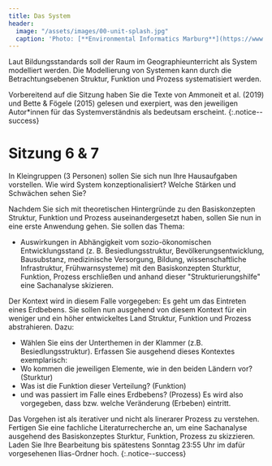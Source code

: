 ```yaml
---
title: Das System
header:
  image: "/assets/images/00-unit-splash.jpg"
  caption: 'Photo: [**Environmental Informatics Marburg**](https://www.flickr.com/environmentalinformatics-marburg/)'
---
```

Laut Bildungsstandards soll der Raum im Geographieunterricht als System modelliert werden. Die Modellierung von Systemen kann durch die Betrachtungsebenen Struktur, Funktion und Prozess systematisiert werden. 
<!--more-->

Vorbereitend auf die Sitzung haben Sie die Texte von Ammoneit et al. (2019) und Bette & Fögele (2015) gelesen und exerpiert, was den jeweiligen Autor*innen für das Systemverständnis als bedeutsam erscheint.
{:.notice--success}

# Sitzung 6 & 7

In Kleingruppen (3 Personen) sollen Sie sich nun Ihre Hausaufgaben vorstellen. Wie wird System konzeptionalisiert? Welche Stärken und Schwächen sehen Sie?

Nachdem Sie sich mit theoretischen Hintergründe zu den Basiskonzepten Struktur, Funktion und Prozess auseinandergesetzt haben, sollen Sie nun in eine erste Anwendung gehen. 
Sie sollen das Thema:
* Auswirkungen in Abhängigkeit vom sozio-ökonomischen Entwicklungsstand (z. B. Besiedlungsstruktur, Bevölkerungsentwicklung, Bausubstanz, medizinische Versorgung, Bildung, wissenschaftliche Infrastruktur, Frühwarnsysteme)
mit den Basiskonzepten Sturktur, Funktion, Prozess erschließen und anhand dieser "Strukturierungshilfe" eine Sachanalyse skizieren.

Der Kontext wird in diesem Falle vorgegeben: Es geht um das Eintreten eines Erdbebens. Sie sollen nun ausgehend von diesem Kontext für ein weniger und ein höher entwickeltes Land Struktur, Funktion und Prozess abstrahieren. Dazu:
* Wählen Sie eins der Unterthemen in der Klammer (z.B. Besiedlungsstruktur).
Erfassen Sie ausgehend dieses Kontextes exemplarisch:
* Wo kommen die jeweiligen Elemente, wie in den beiden Ländern vor? (Sturktur) 
* Was ist die Funktion dieser Verteilung? (Funktion)
* und was passiert im Falle eines Erdbebens? (Prozess) Es wird also vorgegeben, dass bzw. welche Veränderung (Erbeben) eintritt.
 
Das Vorgehen ist als iterativer und nicht als linerarer Prozess zu verstehen. 
Fertigen Sie eine fachliche Literaturrecherche an, um eine Sachanalyse ausgehend des Basiskonzeptes Sturktur, Funktion, Prozess zu skizzieren. 
Laden Sie Ihre Bearbeitung bis spätestens Sonntag 23:55 Uhr im dafür vorgesehenen Ilias-Ordner hoch.
{:.notice--success}

